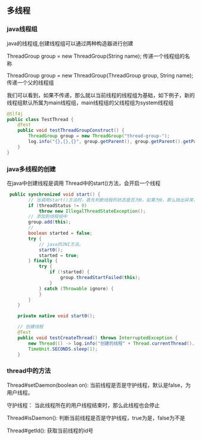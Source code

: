 ## 多线程

### java线程组

java的线程组,创建线程组可以通过两种构造器进行创建

ThreadGroup group = new ThreadGroup(String name); 传递一个线程组的名称

ThreadGroup group = new ThreadGroup(ThreadGroup group, String name);  传递一个父的线程组

我们可以看到，如果不传递，那么就以当前线程的线程组为基础，如下例子，新的线程组默认所属为main线程组，main线程组的父线程组为system线程组

```java
@Slf4j
public class TestThread {
    @Test
    public void testThreadGroupConstruct() {
        ThreadGroup group = new ThreadGroup("thread-group-");
        log.info("{},{},{}", group.getParent(), group.getParent().getParent(), group.getParent().getParent().getParent());
    }
}
```

### java多线程的创建

在java中创建线程是调用 Thread中的start()方法，会开启一个线程

```java
 public synchronized void start() {
        // 当调用start()方法时，首先判断线程的状态是否为0，如果为0，那么抛出异常，也就是说，一个线程对象只能调用一次start()方法
        if (threadStatus != 0)
            throw new IllegalThreadStateException();
        // 添加到线程组中
        group.add(this);
        // 
        boolean started = false;
        try {
            // java的JNI方法。
            start0();
            started = true;
        } finally {
            try {
                if (!started) {
                    group.threadStartFailed(this);
                }
            } catch (Throwable ignore) {
            }
        }
    }

    private native void start0();
```

```java
    // 创建线程
    @Test
    public void testCreateThread() throws InterruptedException {
        new Thread(() -> log.info("创建的线程" + Thread.currentThread().getId())).start();
        TimeUnit.SECONDS.sleep(1);
    }
```

### thread中的方法
Thread#setDaemon(boolean on): 当前线程是否是守护线程，默认是false，为用户线程。

守护线程： 当此线程所在的用户线程结束时，那么此线程也会停止

Thread#isDaemon(): 判断当前线程是否是守护线程，true为是，false为不是

Thread#getId(): 获取当前线程的id号





















































